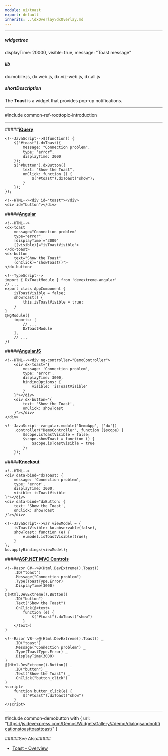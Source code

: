 ```yaml
---
module: ui/toast
export: default
inherits: ..\dxOverlay\dxOverlay.md
---
```

---
##### widgettree
displayTime: 20000,
visible: true,
message: "Toast message"

##### lib
dx.mobile.js, dx.web.js, dx.viz-web.js, dx.all.js

##### shortDescription
The **Toast** is a widget that provides pop-up notifications.

---
#include common-ref-roottopic-introduction

---
#####[**jQuery**](/concepts/00%20Getting%20Started/10%20Widget%20Basics%20-%20jQuery/01%20Create%20and%20Configure%20a%20Widget.md '/Documentation/Guide/Getting_Started/Widget_Basics_-_jQuery/Create_and_Configure_a_Widget/')  

    <!--JavaScript-->$(function() {
        $("#toast").dxToast({
            message: "Connection problem",
            type: "error",
            displayTime: 3000
        });
        $("#button").dxButton({
            text: "Show the Toast", 
            onClick: function () {
                $("#toast").dxToast("show");
            } 
        });
    });

    <!--HTML--><div id="toast"></div>
    <div id="button"></div>

#####[**Angular**](/concepts/00%20Getting%20Started/15%20Widget%20Basics%20-%20Angular/01%20Create%20and%20Configure%20a%20Widget.md '/Documentation/Guide/Getting_Started/Widget_Basics_-_Angular/Create_and_Configure_a_Widget/')  

    <!--HTML-->
    <dx-toast
        message="Connection problem"
        type="error"
        [displayTime]="3000"
        [(visible)]="isToastVisible">
    </dx-toast>
    <dx-button
        text="Show the Toast" 
        (onClick)="showToast()">
    </dx-button>

    <!--TypeScript-->
    import { DxToastModule } from 'devextreme-angular'
    // ...
    export class AppComponent {
        isToastVisible = false;
        showToast() {
            this.isToastVisible = true;
        }
    }
    @NgModule({
        imports: [
            // ...
            DxToastModule
        ],
        // ...
    })

#####[**AngularJS**](/concepts/00%20Getting%20Started/20%20Widget%20Basics%20-%20AngularJS/01%20Create%20and%20Configure%20a%20Widget.md '/Documentation/Guide/Getting_Started/Widget_Basics_-_AngularJS/Create_and_Configure_a_Widget/')  

    <!--HTML--><div ng-controller="DemoController">
        <div dx-toast="{
            message: 'Connection problem',
            type: 'error',
            displayTime: 3000,
            bindingOptions: {
                visible: 'isToastVisible'
            } 
        }"></div>
        <div dx-button="{
            text: 'Show the Toast', 
            onClick: showToast
        }"></div>
    </div>

    <!--JavaScript-->angular.module('DemoApp', ['dx'])
        .controller("DemoController", function ($scope) {
            $scope.isToastVisible = false;
            $scope.showToast = function () {
                $scope.isToastVisible = true
            };
        });

#####[**Knockout**](/concepts/00%20Getting%20Started/25%20Widget%20Basics%20-%20Knockout/01%20Create%20and%20Configure%20a%20Widget.md '/Documentation/Guide/Getting_Started/Widget_Basics_-_Knockout/Create_and_Configure_a_Widget/')  

    <!--HTML-->
    <div data-bind="dxToast: {
        message: 'Connection problem',
        type: 'error',
        displayTime: 3000,
        visible: isToastVisible
    }"></div>
    <div data-bind="dxButton: {
        text: 'Show the Toast', 
        onClick: showToast
    }"></div>

    <!--JavaScript-->var viewModel = {
        isToastVisible: ko.observable(false),
        showToast: function (e) {
            e.model.isToastVisible(true);
        }
    };
    ko.applyBindings(viewModel);

#####[**ASP.NET MVC Controls**](/Documentation/Guide/ASP.NET_MVC_Controls/Fundamentals/#Creating_a_Widget)

    <!--Razor C#-->@(Html.DevExtreme().Toast()
        .ID("toast")
        .Message("Connection problem")
        .Type(ToastType.Error)
        .DisplayTime(3000)
    )
    @(Html.DevExtreme().Button()
        .ID("button")
        .Text("Show the Toast")
        .OnClick(@<text>
            function (e) {
                $("#toast").dxToast("show")
            }
        </text>)    
    )

    <!--Razor VB-->@(Html.DevExtreme().Toast() _
        .ID("toast") _
        .Message("Connection problem") _
        .Type(ToastType.Error) _
        .DisplayTime(3000)
    )
    @(Html.DevExtreme().Button() _
        .ID("button") _
        .Text("Show the Toast") _
        .OnClick("button_click")    
    )
    <script>
        function button_click(e) {
            $("#toast").dxToast("show")
        }
    </script>

---

 

#include common-demobutton with {
    url: "https://js.devexpress.com/Demos/WidgetsGallery/#demo/dialogsandnotificationstoasttoasttoast/"
}

#####See Also#####
- [Toast - Overview](/concepts/05%20Widgets/Toast/00%20Overview.md '/Documentation/Guide/Widgets/Toast/Overview/')